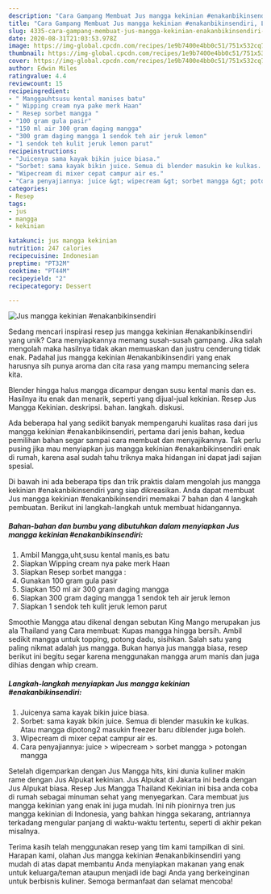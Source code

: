 ```yaml
---
description: "Cara Gampang Membuat Jus mangga kekinian #enakanbikinsendiri, Lezat Sekali"
title: "Cara Gampang Membuat Jus mangga kekinian #enakanbikinsendiri, Lezat Sekali"
slug: 4335-cara-gampang-membuat-jus-mangga-kekinian-enakanbikinsendiri-lezat-sekali
date: 2020-08-31T21:03:53.978Z
image: https://img-global.cpcdn.com/recipes/1e9b7400e4bb0c51/751x532cq70/jus-mangga-kekinian-enakanbikinsendiri-foto-resep-utama.jpg
thumbnail: https://img-global.cpcdn.com/recipes/1e9b7400e4bb0c51/751x532cq70/jus-mangga-kekinian-enakanbikinsendiri-foto-resep-utama.jpg
cover: https://img-global.cpcdn.com/recipes/1e9b7400e4bb0c51/751x532cq70/jus-mangga-kekinian-enakanbikinsendiri-foto-resep-utama.jpg
author: Edwin Miles
ratingvalue: 4.4
reviewcount: 15
recipeingredient:
- " Manggauhtsusu kental manises batu"
- " Wipping cream nya pake merk Haan"
- " Resep sorbet mangga "
- "100 gram gula pasir"
- "150 ml air 300 gram daging mangga"
- "300 gram daging mangga 1 sendok teh air jeruk lemon"
- "1 sendok teh kulit jeruk lemon parut"
recipeinstructions:
- "Juicenya sama kayak bikin juice biasa."
- "Sorbet: sama kayak bikin juice. Semua di blender masukin ke kulkas. Atau mangga dipotong2 masukin freezer baru diblender juga boleh."
- "Wipecream di mixer cepat campur air es."
- "Cara penyajiannya: juice &gt; wipecream &gt; sorbet mangga &gt; potongan mangga"
categories:
- Resep
tags:
- jus
- mangga
- kekinian

katakunci: jus mangga kekinian 
nutrition: 247 calories
recipecuisine: Indonesian
preptime: "PT32M"
cooktime: "PT44M"
recipeyield: "2"
recipecategory: Dessert

---
```



![Jus mangga kekinian #enakanbikinsendiri](https://img-global.cpcdn.com/recipes/1e9b7400e4bb0c51/751x532cq70/jus-mangga-kekinian-enakanbikinsendiri-foto-resep-utama.jpg)

Sedang mencari inspirasi resep jus mangga kekinian #enakanbikinsendiri yang unik? Cara menyiapkannya memang susah-susah gampang. Jika salah mengolah maka hasilnya tidak akan memuaskan dan justru cenderung tidak enak. Padahal jus mangga kekinian #enakanbikinsendiri yang enak harusnya sih punya aroma dan cita rasa yang mampu memancing selera kita.

Blender hingga halus mangga dicampur dengan susu kental manis dan es. Hasilnya itu enak dan menarik, seperti yang dijual-jual kekinian. Resep Jus Mangga Kekinian. deskripsi. bahan. langkah. diskusi.

Ada beberapa hal yang sedikit banyak mempengaruhi kualitas rasa dari jus mangga kekinian #enakanbikinsendiri, pertama dari jenis bahan, kedua pemilihan bahan segar sampai cara membuat dan menyajikannya. Tak perlu pusing jika mau menyiapkan jus mangga kekinian #enakanbikinsendiri enak di rumah, karena asal sudah tahu triknya maka hidangan ini dapat jadi sajian spesial.


Di bawah ini ada beberapa tips dan trik praktis dalam mengolah jus mangga kekinian #enakanbikinsendiri yang siap dikreasikan. Anda dapat membuat Jus mangga kekinian #enakanbikinsendiri memakai 7 bahan dan 4 langkah pembuatan. Berikut ini langkah-langkah untuk membuat hidangannya.

<!--inarticleads1-->

##### Bahan-bahan dan bumbu yang dibutuhkan dalam menyiapkan Jus mangga kekinian #enakanbikinsendiri:

1. Ambil  Mangga,uht,susu kental manis,es batu
1. Siapkan  Wipping cream nya pake merk Haan
1. Siapkan  Resep sorbet mangga :
1. Gunakan 100 gram gula pasir
1. Siapkan 150 ml air 300 gram daging mangga
1. Siapkan 300 gram daging mangga 1 sendok teh air jeruk lemon
1. Siapkan 1 sendok teh kulit jeruk lemon parut


Smoothie Mangga atau dikenal dengan sebutan King Mango merupakan jus ala Thailand yang Cara membuat: Kupas mangga hingga bersih. Ambil sedikit mangga untuk topping, potong dadu, sisihkan. Salah satu yang paling nikmat adalah jus mangga. Bukan hanya jus mangga biasa, resep berikut ini begitu segar karena menggunakan mangga arum manis dan juga dihias dengan whip cream. 

<!--inarticleads2-->

##### Langkah-langkah menyiapkan Jus mangga kekinian #enakanbikinsendiri:

1. Juicenya sama kayak bikin juice biasa.
1. Sorbet: sama kayak bikin juice. Semua di blender masukin ke kulkas. Atau mangga dipotong2 masukin freezer baru diblender juga boleh.
1. Wipecream di mixer cepat campur air es.
1. Cara penyajiannya: juice &gt; wipecream &gt; sorbet mangga &gt; potongan mangga


Setelah digemparkan dengan Jus Mangga hits, kini dunia kuliner makin rame dengan Jus Alpukat kekinian. Jus Alpukat di Jakarta ini beda dengan Jus Alpukat biasa. Resep Jus Mangga Thailand Kekinian ini bisa anda coba di rumah sebagai minuman sehat yang menyegarkan. Cara membuat jus mangga kekinian yang enak ini juga mudah. Ini nih pionirnya tren jus mangga kekinian di Indonesia, yang bahkan hingga sekarang, antriannya terkadang mengular panjang di waktu-waktu tertentu, seperti di akhir pekan misalnya. 

Terima kasih telah menggunakan resep yang tim kami tampilkan di sini. Harapan kami, olahan Jus mangga kekinian #enakanbikinsendiri yang mudah di atas dapat membantu Anda menyiapkan makanan yang enak untuk keluarga/teman ataupun menjadi ide bagi Anda yang berkeinginan untuk berbisnis kuliner. Semoga bermanfaat dan selamat mencoba!
